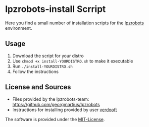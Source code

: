 # lpzrobots-install Scrript

Here you find a small number of installation scripts for the [lpzrobots](http://robot.informatik.uni-leipzig.de/software/) environment.

## Usage

1. Download the script for your distro
2. Use `chmod +x install-YOURDISTRO.sh` to make it executable
3. Run `./install-YOURDISTRO.sh`
4. Follow the instructions

## License and Sources

* Files provided by the lpzrobots-team: https://github.com/georgmartius/lpzrobots
* Instructions for installing provided by user [verdooft](https://forum.ubuntuusers.de/topic/e-paket-guilogger-kann-nicht-gefunden-werden/)

The software is provided under the [MIT-License](https://opensource.org/licenses/MIT).
